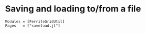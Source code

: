 # Saving and loading to/from a file

```@autodocs
Modules = [FerriteGridUtil]
Pages   = ["saveload.jl"]
```